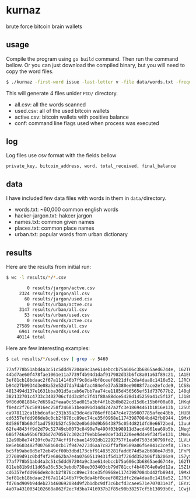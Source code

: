 # kurnaz

brute force bitcoin brain wallets

## usage

Compile the program using `go build` command. Then run the command bellow.
Or you can just download the compiled binary, but you will need to copy the
word files.

```bash
$ ./kurnaz -first-word issue -last-letter v -file data/words.txt -frequency 200ms
```

This will generate 4 files unider `PID/` directory.

* all.csv: all the words scanned
* used.csv: all of the used bitcoin wallets
* active.csv: bitcoin wallets with positive balance
* conf: command line flags used when process was executed

## log

Log files use csv format with the fields bellow

```csv
private_key, bitcoin_address, word, total_received, final_balance
```

## data

I have included few data files with words in them in `data/`directory.

* words.txt: ~60,000 common english words
* hacker-jargon.txt: hakcer jargon
* names.txt: common given names
* places.txt: common place names
* urban.txt: popular words from urban dictionary

## results

Here are the results from initial run:

```bash
$ wc -l results/*/*.csv 

		0 results/jargon/actve.csv
	 2324 results/jargon/all.csv
	   60 results/jargon/used.csv
		0 results/urban/actve.csv
	 3147 results/urban/all.csv
	   53 results/urban/used.csv
		0 results/words/actve.csv
	27589 results/words/all.csv
	 6941 results/words/used.csv
	40114 total
```

Here are few interesting examples:

```bash
$ cat results/*/used.csv | grep -v 5460

77af778b51abd4a3c51c5ddd97204a9c3ae614ebccb75a606c3b6865aed6744e, 162TRPRZvdgLVNksMoMyGJsYBfYtB4Q8tM, cat, 15000000, 0
44bd7ae60f478fae1061e11a7739f4b94d1daf917982d33b6fc8a01a63f89c21, 1A1EFfQmUYVEZWXrfeDWVhXiwa1oNUynqr, H, 100000, 0
3ef81cb18bdaac2f67a114146b7f9c8da4bf8ceef8021dfc2da4daa8c1416e52, 1JRC6dGSfC5LAtX482sk5hsXyv3qWUF2m3, hammer, 1000000, 0
b94d27b9934d3e08a52e52d7da7dabfac484efe37a5380ee9088f7ace2efcde9, 1CS8g7nwaxPPprb4vqcTVdLCuCRirsbsMb, hello world, 1000000, 0
4813494d137e1631bba301d5acab6e7bb7aa74ce1185d456565ef51d737677b2, 148qEts4TkouGRwvUMRFM8dB9MjxM6iCuN, root, 100000, 0
382132701c4733c3402706cfdd3c8fc7f41f80a88dce5428d145259a41c5f12f, 1J18GoeAeJnsCd9j46pmM1HJw8hrZG2A9i, superuser, 10920, 0
9f86d081884c7d659a2feaa0c55ad015a3bf4f1b2b0b822cd15d6c15b0f00a08, 1HKqKTMpBTZZ8H5zcqYEWYBaaWELrDEXeE, test, 4118760, 0
f0e4c2f76c58916ec258f246851bea091d14d4247a2fc3e18694461b1816e13b, 12SU5JgVwfR5bA7NGKEfZRT1Zi5yvPR4An, asdf, 500000, 0
ca978112ca1bbdcafac231b39a23dc4da786eff8147c4e72b9807785afee48bb, 1HUBHMij46Hae75JPdWjeZ5Q7KaL7EFRSD, a, 1000000, 0
cd6357efdd966de8c0cb2f876cc89ec74ce35f0968e11743987084bd42fb8944, 19MxhZPumMt9ntfszzCTPmWNQeh6j6QqP2, dog, 1000000, 0
8d586f8b60df1ad7502b52fc50d2e0b6d0d9b5643875c054d821dfd8e6672bed, 13uuHfJ2s7eCyVL96DTVguvzg24gtAwys3, Hell, 100000, 0
62fe4843ff9d2d79c52749cb0073c8490e7e490f03b98911d3acd4661ea69b5b, 1NegSeECmz7xFnFQ4yE8QKPDmkyKLKZVEc, Jesus, 1000000, 0
686f746a95b6f836d7d70567c302c3f9ebb5ee0def3d1220ee9d4e9f34f5e131, 1Mm6ouhpHqbtahCRNYfTo7Art1fbmk7PcR, love, 1200000, 0
12e90b8e74f20fc0a7274cff9fcbae14592db12292757f1ea0d7503d30799fd2, 1LVL6qEhMQTbNtSBDfBkmzo5ZS1PwaKZWs, poop, 100000, 0
8e5eb603482f00768b60cb17f947e273d6aa7c82ffaf8e589a06f6e841c3cef8, 17ac4moXPanV5QzuXRCiBs8uzRSjeSos3h, qwertyuiopasdfghjklzxcvbnm, 100000000, 0
bc5fb9abe8d5e72eb49cf00b3dbd173cbf914835281fadd674d5a2b680e47d50, 1FnPDy9Dtke7PTyD2jmasZV54ozSD2tNpQ, aberdeen, 164000, 0
277089d91c0bdf4f2e6862ba7e4a07605119431f5d13f726dd352b06f1b206a9, 157ySnBjQBBsryeq3yfcQYANX15Xtav2T7, bytes, 200000, 0
77af778b51abd4a3c51c5ddd97204a9c3ae614ebccb75a606c3b6865aed6744e, 162TRPRZvdgLVNksMoMyGJsYBfYtB4Q8tM, cat, 15000000, 0
811eb81b9d11d65a36c53c3ebdb738ee303403cb79d781ccf4b40764e0a9d12a, 15Z16yvxv3oH6FBd83qkgo8AmzYcaSy2vX, chicken, 100000, 0
cd6357efdd966de8c0cb2f876cc89ec74ce35f0968e11743987084bd42fb8944, 19MxhZPumMt9ntfszzCTPmWNQeh6j6QqP2, dog, 1000000, 0
3ef81cb18bdaac2f67a114146b7f9c8da4bf8ceef8021dfc2da4daa8c1416e52, 1JRC6dGSfC5LAtX482sk5hsXyv3qWUF2m3, hammer, 1000000, 0
fd70ad909b94deb27b460692084d9f2b1dbc9df3c6bcfd3caee571e707031e3f, 1EYz2AhbVe2GJ1th1j5czNkAeSBViQfrUW, hitler, 100000, 0
4a07a4310034102668a862f2ec7d3ba7416937b2f85c90b38257cf5b13093b0c, 1CwjHYsPUc4Du8dx7AkdBJj4ebWC8bxkF3, icecream, 13491343, 0
```
